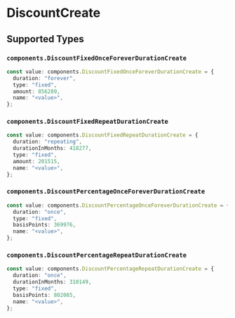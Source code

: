 # DiscountCreate


## Supported Types

### `components.DiscountFixedOnceForeverDurationCreate`

```typescript
const value: components.DiscountFixedOnceForeverDurationCreate = {
  duration: "forever",
  type: "fixed",
  amount: 856289,
  name: "<value>",
};
```

### `components.DiscountFixedRepeatDurationCreate`

```typescript
const value: components.DiscountFixedRepeatDurationCreate = {
  duration: "repeating",
  durationInMonths: 418277,
  type: "fixed",
  amount: 201515,
  name: "<value>",
};
```

### `components.DiscountPercentageOnceForeverDurationCreate`

```typescript
const value: components.DiscountPercentageOnceForeverDurationCreate = {
  duration: "once",
  type: "fixed",
  basisPoints: 369976,
  name: "<value>",
};
```

### `components.DiscountPercentageRepeatDurationCreate`

```typescript
const value: components.DiscountPercentageRepeatDurationCreate = {
  duration: "once",
  durationInMonths: 310149,
  type: "fixed",
  basisPoints: 802085,
  name: "<value>",
};
```

